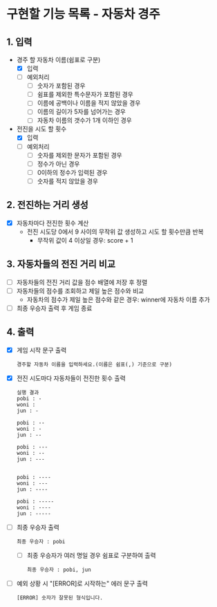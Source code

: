 # 구현할 기능 목록 - 자동차 경주

## 1. 입력

- 경주 할 자동차 이름(쉼표로 구분)
  - [x] 입력 
  - [ ] 예외처리
     -  [ ] 숫자가 포함된 경우
     -  [ ] 쉼표를 제외한 특수문자가 포함된 경우
     -  [ ] 이름에 공백이나 이름을 적지 않았을 경우
     -  [ ] 이름의 길이가 5자를 넘어가는 경우
     -  [ ] 자동차 이름의 갯수가 1개 이하인 경우

- 전진을 시도 할 횟수
  - [x] 입력
  - [ ] 예외처리
    - [ ] 숫자를 제외한 문자가 포함된 경우
    - [ ] 정수가 아닌 경우
    - [ ] 0이하의 정수가 입력된 경우
    - [ ] 숫자를 적지 않았을 경우

## 2. 전진하는 거리 생성


- [x] 자동차마다 전진한 횟수 계산
  - 전진 시도당 0에서 9 사이의 무작위 값 생성하고 시도 할 횟수만큼 반복
    - 무작위 값이 4 이상일 경우: score + 1

## 3. 자동차들의 전진 거리 비교

- [ ] 자동차들의 전진 거리 값을 점수 배열에 저장 후 정렬
- [ ] 자동차들의 점수를 조회하고 제일 높은 점수와 비교
  - 자동차의 점수가 제일 높은 점수와 같은 경우: winner에 자동차 이름 추가
- [ ] 최종 우승자 출력 후 게임 종료

## 4. 출력


- [x] 게임 시작 문구 출력
  ```
  경주할 자동차 이름을 입력하세요.(이름은 쉼표(,) 기준으로 구분)
  ```

- [x] 전진 시도마다 자동차들이 전진한 횟수 출력
  ```
  실행 결과
  pobi : -
  woni :
  jun : -
  
  pobi : --
  woni : -
  jun : --
  
  pobi : ---
  woni : --
  jun : ---
  
  
  pobi : ----
  woni : ---
  jun : ----
  
  pobi : -----
  woni : ----
  jun : -----
  ```

- [ ] 최종 우승자 출력
  ```
  최종 우승자 : pobi
  ```

  - [ ] 최종 우승자가 여러 명일 경우 쉼표로 구분하여 출력
    ```
    최종 우승자 : pobi, jun
    ```

- [ ] 예외 상황 시 "[ERROR]로 시작하는" 에러 문구 출력
  ```
  [ERROR] 숫자가 잘못된 형식입니다.
  ```
